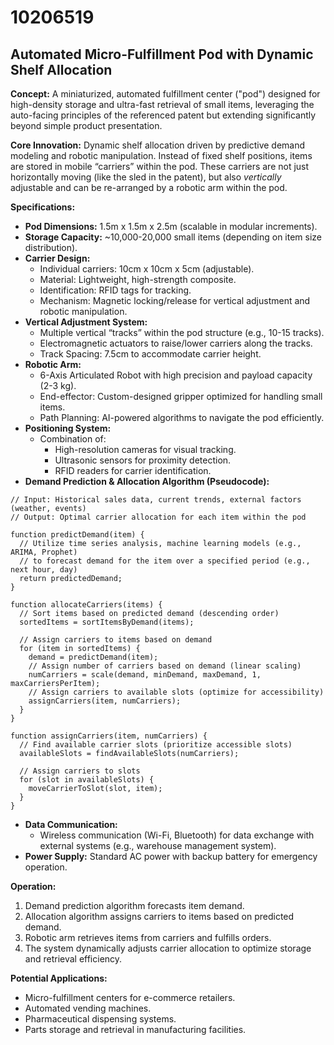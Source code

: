 # 10206519

## Automated Micro-Fulfillment Pod with Dynamic Shelf Allocation

**Concept:** A miniaturized, automated fulfillment center ("pod") designed for high-density storage and ultra-fast retrieval of small items, leveraging the auto-facing principles of the referenced patent but extending significantly beyond simple product presentation.

**Core Innovation:** Dynamic shelf allocation driven by predictive demand modeling and robotic manipulation. Instead of fixed shelf positions, items are stored in mobile “carriers” within the pod. These carriers are not just horizontally moving (like the sled in the patent), but also *vertically* adjustable and can be re-arranged by a robotic arm within the pod. 

**Specifications:**

*   **Pod Dimensions:** 1.5m x 1.5m x 2.5m (scalable in modular increments).
*   **Storage Capacity:** ~10,000-20,000 small items (depending on item size distribution).
*   **Carrier Design:**
    *   Individual carriers: 10cm x 10cm x 5cm (adjustable).
    *   Material: Lightweight, high-strength composite.
    *   Identification: RFID tags for tracking.
    *   Mechanism: Magnetic locking/release for vertical adjustment and robotic manipulation.
*   **Vertical Adjustment System:**
    *   Multiple vertical “tracks” within the pod structure (e.g., 10-15 tracks).
    *   Electromagnetic actuators to raise/lower carriers along the tracks.
    *   Track Spacing: 7.5cm to accommodate carrier height.
*   **Robotic Arm:**
    *   6-Axis Articulated Robot with high precision and payload capacity (2-3 kg).
    *   End-effector: Custom-designed gripper optimized for handling small items.
    *   Path Planning: AI-powered algorithms to navigate the pod efficiently.
*   **Positioning System:**
    *   Combination of:
        *   High-resolution cameras for visual tracking.
        *   Ultrasonic sensors for proximity detection.
        *   RFID readers for carrier identification.
*   **Demand Prediction & Allocation Algorithm (Pseudocode):**

```
// Input: Historical sales data, current trends, external factors (weather, events)
// Output: Optimal carrier allocation for each item within the pod

function predictDemand(item) {
  // Utilize time series analysis, machine learning models (e.g., ARIMA, Prophet)
  // to forecast demand for the item over a specified period (e.g., next hour, day)
  return predictedDemand;
}

function allocateCarriers(items) {
  // Sort items based on predicted demand (descending order)
  sortedItems = sortItemsByDemand(items);

  // Assign carriers to items based on demand
  for (item in sortedItems) {
    demand = predictDemand(item);
    // Assign number of carriers based on demand (linear scaling)
    numCarriers = scale(demand, minDemand, maxDemand, 1, maxCarriersPerItem);
    // Assign carriers to available slots (optimize for accessibility)
    assignCarriers(item, numCarriers);
  }
}

function assignCarriers(item, numCarriers) {
  // Find available carrier slots (prioritize accessible slots)
  availableSlots = findAvailableSlots(numCarriers);

  // Assign carriers to slots
  for (slot in availableSlots) {
    moveCarrierToSlot(slot, item);
  }
}
```

*   **Data Communication:**
    *   Wireless communication (Wi-Fi, Bluetooth) for data exchange with external systems (e.g., warehouse management system).
*   **Power Supply:** Standard AC power with backup battery for emergency operation.

**Operation:**

1.  Demand prediction algorithm forecasts item demand.
2.  Allocation algorithm assigns carriers to items based on predicted demand.
3.  Robotic arm retrieves items from carriers and fulfills orders.
4.  The system dynamically adjusts carrier allocation to optimize storage and retrieval efficiency.

**Potential Applications:**

*   Micro-fulfillment centers for e-commerce retailers.
*   Automated vending machines.
*   Pharmaceutical dispensing systems.
*   Parts storage and retrieval in manufacturing facilities.